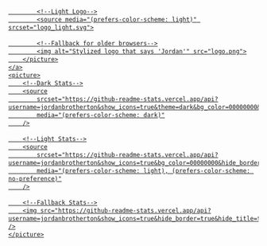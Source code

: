 <p align="center">
    <a href="https://jordanbrotherton.github.io/">
        <picture>
            <!--Dark Logo-->
            <source media="(prefers-color-scheme: dark)" srcset="logo_dark.svg">

            <!--Light Logo-->
            <source media="(prefers-color-scheme: light)" srcset="logo_light.svg">

            <!--Fallback for older browsers-->
            <img alt="Stylized logo that says 'Jordan'" src="logo.png">
        </picture>
    </a>
    <picture>
        <!--Dark Stats-->
        <source
            srcset="https://github-readme-stats.vercel.app/api?username=jordanbrotherton&show_icons=true&theme=dark&bg_color=00000000&hide_border=true&hide_title=true"
            media="(prefers-color-scheme: dark)"
        />

        <!--Light Stats-->
        <source
            srcset="https://github-readme-stats.vercel.app/api?username=jordanbrotherton&show_icons=true&bg_color=00000000&hide_border=true&hide_title=true"
            media="(prefers-color-scheme: light), (prefers-color-scheme: no-preference)"
        />

        <!--Fallback Stats-->
        <img src="https://github-readme-stats.vercel.app/api?username=jordanbrotherton&show_icons=true&hide_border=true&hide_title=true" />
    </picture>
</p>
